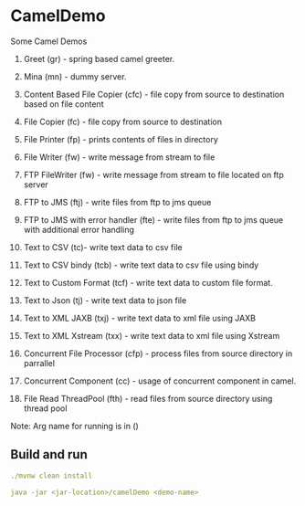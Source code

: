 # CamelDemo
Some Camel Demos

1. Greet (gr) - spring based camel greeter.

2. Mina (mn) - dummy server.


4. Content Based File Copier (cfc) - file copy from source to destination based on file content

5. File Copier (fc) - file copy from source to destination

6. File Printer (fp) - prints contents of files in directory

7. File Writer (fw) - write message from stream to file

8. FTP FileWriter (fw) - write message from stream to file located on ftp server

9. FTP to JMS (ftj) - write files from ftp to jms queue

10. FTP to JMS with error handler (fte) - write files from ftp to jms queue with additional error handling

11. Text to CSV (tc)- write text data to csv file

12. Text to CSV bindy (tcb) - write text data to csv file using bindy

13. Text to Custom Format (tcf) - write text data to custom file format.

14. Text to Json (tj) - write text data to json file

15. Text to XML JAXB (txj) - write text data to xml file using JAXB

16. Text to XML Xstream (txx) - write text data to xml file using Xstream

17. Concurrent File Processor (cfp) - process files from source directory in parrallel

18. Concurrent Component (cc) - usage of concurrent component in camel.

19. File Read ThreadPool (fth) - read files from source directory using thread pool 

Note: Arg name for running is in ()


## Build and run
```yaml
./mvnw clean install 

java -jar <jar-location>/camelDemo <demo-name>
```
